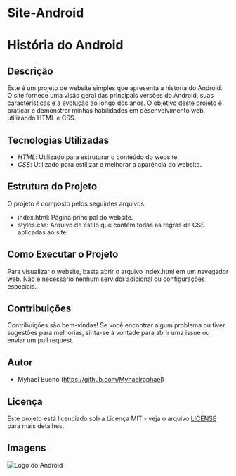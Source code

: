 # Site-Android

# História do Android

## Descrição

Este é um projeto de website simples que apresenta a história do Android. O site fornece uma visão geral das principais versões do Android, suas características e a evolução ao longo dos anos. O objetivo deste projeto é praticar e demonstrar minhas habilidades em desenvolvimento web, utilizando HTML e CSS.

## Tecnologias Utilizadas

- *HTML*: Utilizado para estruturar o conteúdo do website.
- *CSS*: Utilizado para estilizar e melhorar a aparência do website.

## Estrutura do Projeto

O projeto é composto pelos seguintes arquivos:

- index.html: Página principal do website.
- styles.css: Arquivo de estilo que contém todas as regras de CSS aplicadas ao site.

## Como Executar o Projeto

Para visualizar o website, basta abrir o arquivo index.html em um navegador web. Não é necessário nenhum servidor adicional ou configurações especiais.

## Contribuições

Contribuições são bem-vindas! Se você encontrar algum problema ou tiver sugestões para melhorias, sinta-se à vontade para abrir uma issue ou enviar um pull request.

## Autor

- Myhael Bueno (https://github.com/Myhaelraphael)

## Licença

Este projeto está licenciado sob a Licença MIT - veja o arquivo [LICENSE](LICENSE) para mais detalhes.

## Imagens

![Logo do Android](images/android_logo.png)
